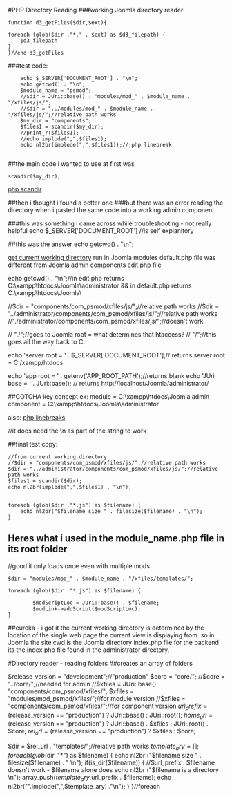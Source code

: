 #PHP Directory Reading
###working Joomla directory reader
```
function d3_getFiles($dir,$ext){

foreach (glob($dir ."*." . $ext) as $d3_filepath) {
    $d3_filepath	
}
}//end d3_getFiles
```



###test code:
```
	echo $_SERVER['DOCUMENT_ROOT'] . "\n";
	echo getcwd() . "\n";
	$module_name = "psmod";
	//$dir = JUri::base() . "modules/mod_" . $module_name . "/xfiles/js/";
	//$dir = "../modules/mod_" . $module_name . "/xfiles/js/";//relative path works
	$my_dir = "components";
	$files1 = scandir($my_dir);
	//print_r($files1);
	//echo implode(",",$files1);
	echo nl2br(implode(",",$files1));//;php linebreak
	
```

##the main code i wanted to use at first was
```
scandir($my_dir);
```
[php scandir](http://php.net/manual/en/function.scandir.php)

##then i thought i found a better one
[](http://php.net/manual/en/function.glob.php)
###but there was an error reading the directory when i pasted the same code 
into a working admin component

###this was something i came across while troubleshooting - not really helpful
echo $_SERVER['DOCUMENT_ROOT'] //is self explanitory


##this was the answer
echo getcwd() . "\n";

[get current working directory](http://php.net/manual/en/function.getcwd.php)
run in Joomla modules default.php file was different from Joomla
admin components edit.php file

echo getcwd() . "\n";//in edit.php returns C:\xampp\htdocs\Joomla\administrator
&& in default.php returns C:\xampp\htdocs\Joomla\

//$dir = "components/com_psmod/xfiles/js/";//relative path works
//$dir = "../administrator/components/com_psmod/xfiles/js/";//relative path  works
//"./administrator/components/com_psmod/xfiles/js/";//doesn't work

//  "./";//goes to Joomla root = what determines that htaccess?
//  "/";//this goes all the way back to C:

echo 'server root = ' . $_SERVER['DOCUMENT_ROOT'];// returns server root = C:/xampp/htdocs

echo 'app root = ' . getenv('APP_ROOT_PATH');//returns blank
echo 'JUri base = ' . JUri::base(); // returns http://localhost/Joomla/administrator/



##GOTCHA key concept
ex:
module = C:\xampp\htdocs\Joomla
admin component = C:\xampp\htdocs\Joomla\administrator

also:
[php linebreaks](https://stackoverflow.com/questions/12994769/how-to-add-a-line-break-within-echo-in-php)

//it does need the \n as part of the string to work

##final test copy:
```
//from current working directory
//$dir = "components/com_psmod/xfiles/js/";//relative path works
$dir = "../administrator/components/com_psmod/xfiles/js/";//relative path works
$files1 = scandir($dir);
echo nl2br(implode(",",$files1) . "\n");


foreach (glob($dir ."*.js") as $filename) {
    echo nl2br("$filename size " . filesize($filename) . "\n");
}
```
## Heres what i used in the module_name.php file in its root folder
//good it only loads once even with multiple mods
```
$dir = "modules/mod_" . $module_name . "/xfiles/templates/";

foreach (glob($dir ."*.js") as $filename) {

		$modScriptLoc = JUri::base() . $filename;
		$modLink->addScript($modScriptLoc);
}
```


##eureka - i got it the current working directory is determined by the location of the single web page the current view is displaying from.  so in Joomla the site cwd is the Joomla directory index.php file for the backend its 
the index.php file found in the administrator directory.

#Directory reader - reading folders
##creates an array of folders

$release_version = "development";//"production"
$core = "core/";
//$core = "../core/";//needed for admin
//$xfiles = JUri::base(). "components/com_psmod/xfiles/";
$xfiles = "modules/mod_psmod/xfiles/";//for module version
//$xfiles = "components/com_psmod/xfiles/";//for component version
$url_prefix= ($release_version == "production") ? JUri::base() : JUri::root();
$home_url = ($release_version == "production") ? JUri::base() . $xfiles : JUri::root() . $core;
$rel_url = ($release_version == "production") ? $xfiles : $core;

$dir = $rel_url . "templates/";//relative path works
$template_ary = [];
foreach (glob($dir ."*") as $filename) {
    echo nl2br ("$filename size " . filesize($filename) . " \n");
    if(is_dir($filename))
    {
      //$url_prefix . $filename doesn't work - $filename alone does
      echo nl2br ("$filename is a directory \n");
      array_push($template_ary,$url_prefix . $filename);
      echo nl2br("".implode(",",$template_ary) ."\n");
    }
}//foreach